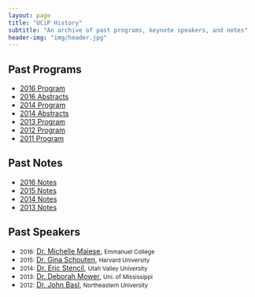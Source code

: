 ```yaml
---
layout: page
title: "UCiP History"
subtitle: "An archive of past programs, keynote speakers, and notes"
header-img: "img/header.jpg"
---
```


<div class="container">
  <div class="col-md-4 col-sm-6 col-xs-12">
    <div class="post-list-box">
      <h2 class="post-list-header">Past Programs</h2>
      <ul class="post-list">
        <li><a href="{{ site.baseurl }}/docs/2016-program.pdf">2016 Program</a></li>
        <li><a href="{{ site.baseurl }}/docs/2016-abstracts.pdf">2016 Abstracts</a></li>
        <!--<li><a href="{{ site.baseurl }}/docs/2015-program.pdf">2015 Program</a></li>-->
        <li><a href="{{ site.baseurl }}/docs/2014-program.pdf">2014 Program</a></li>
        <li><a href="{{ site.baseurl }}/docs/2014-abstracts.pdf">2014 Abstracts</a></li>
        <li><a href="{{ site.baseurl }}/docs/2013-program.pdf">2013 Program</a></li>
        <li><a href="{{ site.baseurl }}/docs/2012-program.pdf">2012 Program</a></li>
        <li><a href="{{ site.baseurl }}/docs/2011-program.pdf">2011 Program</a></li>
      </ul>
    </div>
  </div>
  <div class="col-md-4 col-sm-6 col-xs-12">
    <div class="post-list-box">
      <h2 class="post-list-header">Past Notes</h2>
      <ul class="post-list">
        <li><a href="{{ site.baseurl }}/docs/2016-notes.pdf">2016 Notes</a></li>
        <li><a href="{{ site.baseurl }}/docs/2015-notes.pdf">2015 Notes</a></li>
        <li><a href="{{ site.baseurl }}/docs/2014-notes.pdf">2014 Notes</a></li>
        <li><a href="{{ site.baseurl }}/docs/2013-notes.pdf">2013 Notes</a></li>
      </ul>
    </div>
  </div>
  <div class="col-md-4 col-sm-12">
    <div class="post-list-box">
      <h2 class="post-list-header">Past Speakers</h2>
      <ul class="post-list">
        <li><small>2016:</small> <a href="http://www.emmanuel.edu/academics/our-faculty/michelle-maiese.html">Dr. Michelle Maiese</a>, <small>Emmanuel College</small></li>
        <li><small>2015:</small> <a href="http://www.ginaschouten.com/">Dr. Gina Schouten</a>, <small>Harvard University</small></li>
        <li><small>2014:</small> <a href="https://ericstencil.wordpress.com/">Dr. Eric Stencil</a>, <small>Utah Valley University</small></li>
        <li><small>2013:</small> <a href="http://philosophy.olemiss.edu/deborah-mower/">Dr. Deborah Mower</a>, <small>Uni. of Mississippi</small></li>
        <li><small>2012:</small> <a href="https://www.northeastern.edu/cssh/faculty/john-basl">Dr. John Basl</a>, <small>Northeastern University</small></li>
      </ul>
    </div>
  </div>
</div>
